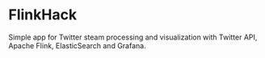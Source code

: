 # FlinkHack
Simple app for Twitter steam processing and visualization with Twitter API, Apache Flink, ElasticSearch and Grafana. 

